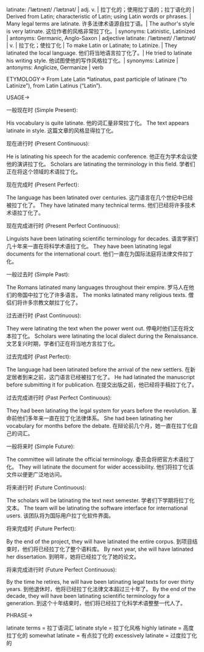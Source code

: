 latinate: /ˈlætɪneɪt/ /ˈlætɪnət/ | adj. v. | 拉丁化的；使用拉丁语的；拉丁语化的 | Derived from Latin; characteristic of Latin; using Latin words or phrases. | Many legal terms are latinate. 许多法律术语源自拉丁语。|  The author's style is very latinate.  这位作者的风格非常拉丁化。| synonyms: Latinistic, Latinized | antonyms: Germanic, Anglo-Saxon | adjective
latinate: /ˈlætɪneɪt/ /ˈlætɪnət/ | v. | 拉丁化；使拉丁化 | To make Latin or Latinate; to Latinize. | They latinated the local language. 他们将当地语言拉丁化了。| He tried to latinate his writing style. 他试图使他的写作风格拉丁化。| synonyms: Latinize | antonyms: Anglicize, Germanize | verb


ETYMOLOGY->
From Late Latin *latinatus, past participle of latinare (“to Latinize”), from Latin Latinus (“Latin”).

USAGE->

一般现在时 (Simple Present):

His vocabulary is quite latinate.  他的词汇量非常拉丁化。
The text appears latinate in style. 这篇文章的风格显得拉丁化。


现在进行时 (Present Continuous):

He is latinating his speech for the academic conference. 他正在为学术会议使他的演讲拉丁化。
Scholars are latinating the terminology in this field. 学者们正在将这个领域的术语拉丁化。


现在完成时 (Present Perfect):

The language has been latinated over centuries.  这门语言在几个世纪中已经被拉丁化了。
They have latinated many technical terms. 他们已经将许多技术术语拉丁化了。


现在完成进行时 (Present Perfect Continuous):

Linguists have been latinating scientific terminology for decades. 语言学家们几十年来一直在将科学术语拉丁化。
They have been latinating legal documents for the international court.  他们一直在为国际法庭将法律文件拉丁化。


一般过去时 (Simple Past):

The Romans latinated many languages throughout their empire. 罗马人在他们的帝国中拉丁化了许多语言。
The monks latinated many religious texts.  僧侣们将许多宗教文献拉丁化了。


过去进行时 (Past Continuous):

They were latinating the text when the power went out.  停电时他们正在将文本拉丁化。
Scholars were latinating the local dialect during the Renaissance.  文艺复兴时期，学者们正在将当地方言拉丁化。


过去完成时 (Past Perfect):

The language had been latinated before the arrival of the new settlers.  在新定居者到来之前，这门语言已经被拉丁化了。
He had latinated the manuscript before submitting it for publication.  在提交出版之前，他已经将手稿拉丁化了。


过去完成进行时 (Past Perfect Continuous):

They had been latinating the legal system for years before the revolution. 革命前他们多年来一直在拉丁化法律体系。
She had been latinating her vocabulary for months before the debate.  在辩论前几个月，她一直在拉丁化自己的词汇。


一般将来时 (Simple Future):

The committee will latinate the official terminology.  委员会将把官方术语拉丁化。
They will latinate the document for wider accessibility. 他们将拉丁化该文件以便更广泛地访问。


将来进行时 (Future Continuous):

The scholars will be latinating the text next semester. 学者们下学期将拉丁化文本。
The team will be latinating the software interface for international users.  该团队将为国际用户拉丁化软件界面。


将来完成时 (Future Perfect):

By the end of the project, they will have latinated the entire corpus. 到项目结束时，他们将已经拉丁化了整个语料库。
By next year, she will have latinated her dissertation. 到明年，她将已经拉丁化了她的论文。


将来完成进行时 (Future Perfect Continuous):

By the time he retires, he will have been latinating legal texts for over thirty years. 到他退休时，他将已经拉丁化法律文本超过三十年了。
By the end of the decade, they will have been latinating scientific terminology for a generation. 到这个十年结束时，他们将已经拉丁化科学术语整整一代人了。



PHRASE->

latinate terms = 拉丁语词汇
latinate style = 拉丁化风格
highly latinate = 高度拉丁化的
somewhat latinate = 有点拉丁化的
excessively latinate = 过度拉丁化的
